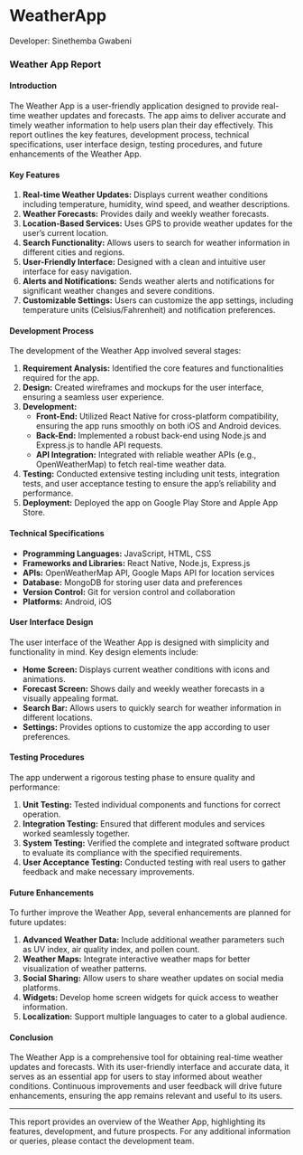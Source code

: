 # WeatherApp
Developer: Sinethemba Gwabeni

### Weather App Report

#### Introduction
The Weather App is a user-friendly application designed to provide real-time weather updates and forecasts. The app aims to deliver accurate and timely weather information to help users plan their day effectively. This report outlines the key features, development process, technical specifications, user interface design, testing procedures, and future enhancements of the Weather App.

#### Key Features
1. **Real-time Weather Updates:** Displays current weather conditions including temperature, humidity, wind speed, and weather descriptions.
2. **Weather Forecasts:** Provides daily and weekly weather forecasts.
3. **Location-Based Services:** Uses GPS to provide weather updates for the user’s current location.
4. **Search Functionality:** Allows users to search for weather information in different cities and regions.
5. **User-Friendly Interface:** Designed with a clean and intuitive user interface for easy navigation.
6. **Alerts and Notifications:** Sends weather alerts and notifications for significant weather changes and severe conditions.
7. **Customizable Settings:** Users can customize the app settings, including temperature units (Celsius/Fahrenheit) and notification preferences.

#### Development Process
The development of the Weather App involved several stages:

1. **Requirement Analysis:** Identified the core features and functionalities required for the app.
2. **Design:** Created wireframes and mockups for the user interface, ensuring a seamless user experience.
3. **Development:** 
    - **Front-End:** Utilized React Native for cross-platform compatibility, ensuring the app runs smoothly on both iOS and Android devices.
    - **Back-End:** Implemented a robust back-end using Node.js and Express.js to handle API requests.
    - **API Integration:** Integrated with reliable weather APIs (e.g., OpenWeatherMap) to fetch real-time weather data.
4. **Testing:** Conducted extensive testing including unit tests, integration tests, and user acceptance testing to ensure the app’s reliability and performance.
5. **Deployment:** Deployed the app on Google Play Store and Apple App Store.

#### Technical Specifications
- **Programming Languages:** JavaScript, HTML, CSS
- **Frameworks and Libraries:** React Native, Node.js, Express.js
- **APIs:** OpenWeatherMap API, Google Maps API for location services
- **Database:** MongoDB for storing user data and preferences
- **Version Control:** Git for version control and collaboration
- **Platforms:** Android, iOS

#### User Interface Design
The user interface of the Weather App is designed with simplicity and functionality in mind. Key design elements include:
- **Home Screen:** Displays current weather conditions with icons and animations.
- **Forecast Screen:** Shows daily and weekly weather forecasts in a visually appealing format.
- **Search Bar:** Allows users to quickly search for weather information in different locations.
- **Settings:** Provides options to customize the app according to user preferences.

#### Testing Procedures
The app underwent a rigorous testing phase to ensure quality and performance:
1. **Unit Testing:** Tested individual components and functions for correct operation.
2. **Integration Testing:** Ensured that different modules and services worked seamlessly together.
3. **System Testing:** Verified the complete and integrated software product to evaluate its compliance with the specified requirements.
4. **User Acceptance Testing:** Conducted testing with real users to gather feedback and make necessary improvements.

#### Future Enhancements
To further improve the Weather App, several enhancements are planned for future updates:
1. **Advanced Weather Data:** Include additional weather parameters such as UV index, air quality index, and pollen count.
2. **Weather Maps:** Integrate interactive weather maps for better visualization of weather patterns.
3. **Social Sharing:** Allow users to share weather updates on social media platforms.
4. **Widgets:** Develop home screen widgets for quick access to weather information.
5. **Localization:** Support multiple languages to cater to a global audience.

#### Conclusion
The Weather App is a comprehensive tool for obtaining real-time weather updates and forecasts. With its user-friendly interface and accurate data, it serves as an essential app for users to stay informed about weather conditions. Continuous improvements and user feedback will drive future enhancements, ensuring the app remains relevant and useful to its users.

---

This report provides an overview of the Weather App, highlighting its features, development, and future prospects. For any additional information or queries, please contact the development team.
